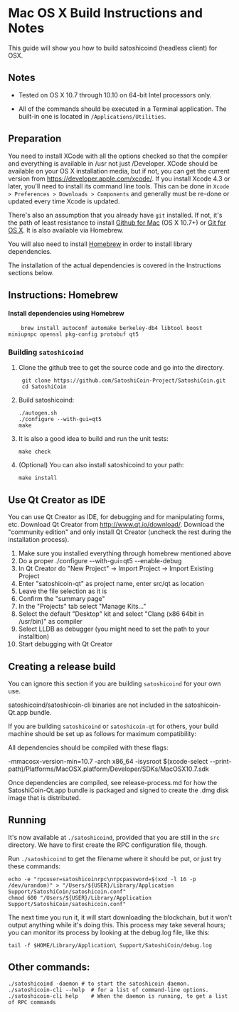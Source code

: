 Mac OS X Build Instructions and Notes
====================================
This guide will show you how to build satoshicoind (headless client) for OSX.

Notes
-----

* Tested on OS X 10.7 through 10.10 on 64-bit Intel processors only.

* All of the commands should be executed in a Terminal application. The
built-in one is located in `/Applications/Utilities`.

Preparation
-----------

You need to install XCode with all the options checked so that the compiler
and everything is available in /usr not just /Developer. XCode should be
available on your OS X installation media, but if not, you can get the
current version from https://developer.apple.com/xcode/. If you install
Xcode 4.3 or later, you'll need to install its command line tools. This can
be done in `Xcode > Preferences > Downloads > Components` and generally must
be re-done or updated every time Xcode is updated.

There's also an assumption that you already have `git` installed. If
not, it's the path of least resistance to install [Github for Mac](https://mac.github.com/)
(OS X 10.7+) or
[Git for OS X](https://code.google.com/p/git-osx-installer/). It is also
available via Homebrew.

You will also need to install [Homebrew](http://brew.sh) in order to install library
dependencies.

The installation of the actual dependencies is covered in the Instructions
sections below.

Instructions: Homebrew
----------------------

#### Install dependencies using Homebrew

        brew install autoconf automake berkeley-db4 libtool boost miniupnpc openssl pkg-config protobuf qt5

### Building `satoshicoind`

1. Clone the github tree to get the source code and go into the directory.

        git clone https://github.com/SatoshiCoin-Project/SatoshiCoin.git
        cd SatoshiCoin

2.  Build satoshicoind:

        ./autogen.sh
        ./configure --with-gui=qt5
        make

3.  It is also a good idea to build and run the unit tests:

        make check

4.  (Optional) You can also install satoshicoind to your path:

        make install

Use Qt Creator as IDE
------------------------
You can use Qt Creator as IDE, for debugging and for manipulating forms, etc.
Download Qt Creator from http://www.qt.io/download/. Download the "community edition" and only install Qt Creator (uncheck the rest during the installation process).

1. Make sure you installed everything through homebrew mentioned above
2. Do a proper ./configure --with-gui=qt5 --enable-debug
3. In Qt Creator do "New Project" -> Import Project -> Import Existing Project
4. Enter "satoshicoin-qt" as project name, enter src/qt as location
5. Leave the file selection as it is
6. Confirm the "summary page"
7. In the "Projects" tab select "Manage Kits..."
8. Select the default "Desktop" kit and select "Clang (x86 64bit in /usr/bin)" as compiler
9. Select LLDB as debugger (you might need to set the path to your installtion)
10. Start debugging with Qt Creator

Creating a release build
------------------------
You can ignore this section if you are building `satoshicoind` for your own use.

satoshicoind/satoshicoin-cli binaries are not included in the satoshicoin-Qt.app bundle.

If you are building `satoshicoind` or `satoshicoin-qt` for others, your build machine should be set up
as follows for maximum compatibility:

All dependencies should be compiled with these flags:

 -mmacosx-version-min=10.7
 -arch x86_64
 -isysroot $(xcode-select --print-path)/Platforms/MacOSX.platform/Developer/SDKs/MacOSX10.7.sdk

Once dependencies are compiled, see release-process.md for how the SatoshiCoin-Qt.app
bundle is packaged and signed to create the .dmg disk image that is distributed.

Running
-------

It's now available at `./satoshicoind`, provided that you are still in the `src`
directory. We have to first create the RPC configuration file, though.

Run `./satoshicoind` to get the filename where it should be put, or just try these
commands:

    echo -e "rpcuser=satoshicoinrpc\nrpcpassword=$(xxd -l 16 -p /dev/urandom)" > "/Users/${USER}/Library/Application Support/SatoshiCoin/satoshicoin.conf"
    chmod 600 "/Users/${USER}/Library/Application Support/SatoshiCoin/satoshicoin.conf"

The next time you run it, it will start downloading the blockchain, but it won't
output anything while it's doing this. This process may take several hours;
you can monitor its process by looking at the debug.log file, like this:

    tail -f $HOME/Library/Application\ Support/SatoshiCoin/debug.log

Other commands:
-------

    ./satoshicoind -daemon # to start the satoshicoin daemon.
    ./satoshicoin-cli --help  # for a list of command-line options.
    ./satoshicoin-cli help    # When the daemon is running, to get a list of RPC commands
